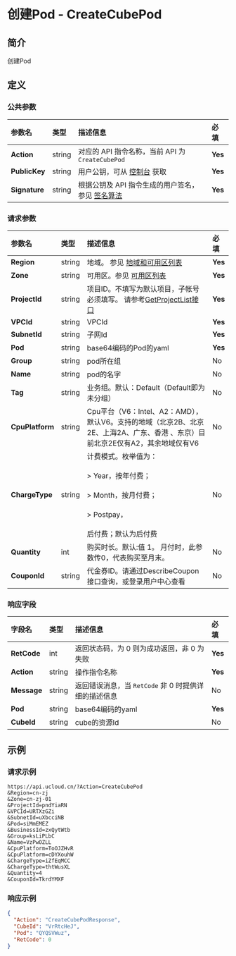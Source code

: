 # 创建Pod - CreateCubePod

## 简介

创建Pod









## 定义

### 公共参数

| 参数名 | 类型 | 描述信息 | 必填 |
|:---|:---|:---|:---|
| **Action**     | string  | 对应的 API 指令名称，当前 API 为 `CreateCubePod`                        | **Yes** |
| **PublicKey**  | string  | 用户公钥，可从 [控制台](https://console.ucloud.cn/uapi/apikey) 获取                                             | **Yes** |
| **Signature**  | string  | 根据公钥及 API 指令生成的用户签名，参见 [签名算法](api/summary/signature.md)  | **Yes** |

### 请求参数

| 参数名 | 类型 | 描述信息 | 必填 |
|:---|:---|:---|:---|
| **Region** | string | 地域。 参见 [地域和可用区列表](api/summary/regionlist) |**Yes**|
| **Zone** | string | 可用区。参见 [可用区列表](api/summary/regionlist) |**Yes**|
| **ProjectId** | string | 项目ID。不填写为默认项目，子帐号必须填写。 请参考[GetProjectList接口](api/summary/get_project_list) |**Yes**|
| **VPCId** | string | VPCId |**Yes**|
| **SubnetId** | string | 子网Id |**Yes**|
| **Pod** | string | base64编码的Pod的yaml |**Yes**|
| **Group** | string | pod所在组 |No|
| **Name** | string | pod的名字 |No|
| **Tag** | string | 业务组。默认：Default（Default即为未分组） |No|
| **CpuPlatform** | string | Cpu平台（V6：Intel、A2：AMD），默认V6。支持的地域（北京2B、北京2E、上海2A、广东、香港 、东京）目前北京2E仅有A2，其余地域仅有V6 |No|
| **ChargeType** | string | 计费模式。枚举值为： <br /><br /> > Year，按年付费； <br /><br /> > Month，按月付费；<br /><br /> > Postpay， <br /><br /> 后付费；默认为后付费 |No|
| **Quantity** | int | 购买时长。默认:值 1。 月付时，此参数传0，代表购买至月末。 |No|
| **CouponId** | string | 代金券ID。请通过DescribeCoupon接口查询，或登录用户中心查看 |No|

### 响应字段

| 字段名 | 类型 | 描述信息 | 必填 |
|:---|:---|:---|:---|
| **RetCode** | int | 返回状态码，为 0 则为成功返回，非 0 为失败 |**Yes**|
| **Action** | string | 操作指令名称 |**Yes**|
| **Message** | string | 返回错误消息，当 `RetCode` 非 0 时提供详细的描述信息 |No|
| **Pod** | string | base64编码的yaml |**Yes**|
| **CubeId** | string | cube的资源Id |No|




## 示例

### 请求示例
    
```
https://api.ucloud.cn/?Action=CreateCubePod
&Region=cn-zj
&Zone=cn-zj-01
&ProjectId=pndYiaRN
&VPCId=URTXzGZi
&SubnetId=uXbcciNB
&Pod=siMmEMEZ
&BusinessId=zxQytWtb
&Group=ksLiPLbC
&Name=VzPwOZLL
&CpuPlatform=ToOJZHvR
&CpuPlatform=cDYXouhW
&ChargeType=iZfEqMCC
&ChargeType=thtWusXL
&Quantity=4
&CouponId=TkrdYMXF
```

### 响应示例
    
```json
{
  "Action": "CreateCubePodResponse",
  "CubeId": "VrRtcHeJ",
  "Pod": "QYQSVWuz",
  "RetCode": 0
}
```





